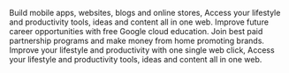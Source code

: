 Build mobile apps, websites, blogs and online stores, Access your lifestyle and productivity tools, ideas and content all in one web. 
Improve future career opportunities with free Google cloud education.
Join best paid partnership programs and make money from home promoting brands. 
 Improve your lifestyle and productivity with one single web click, 
Access your lifestyle and productivity tools, ideas and content  all in one web. 
